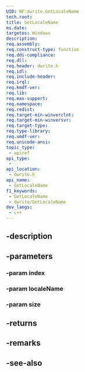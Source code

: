```yaml
---
UID: NF:dwrite.GetLocaleName
tech.root: 
title: GetLocaleName
ms.date: 
targetos: Windows
description: 
req.assembly: 
req.construct-type: function
req.ddi-compliance: 
req.dll: 
req.header: dwrite.h
req.idl: 
req.include-header: 
req.irql: 
req.kmdf-ver: 
req.lib: 
req.max-support: 
req.namespace: 
req.redist: 
req.target-min-winverclnt: 
req.target-min-winversvr: 
req.target-type: 
req.type-library: 
req.umdf-ver: 
req.unicode-ansi: 
topic_type:
 - apiref
api_type:
 - 
api_location:
 - dwrite.h
api_name:
 - GetLocaleName
f1_keywords:
 - GetLocaleName
 - dwrite/GetLocaleName
dev_langs:
 - c++
---
```


## -description

## -parameters

### -param index

### -param localeName

### -param size

## -returns

## -remarks

## -see-also

